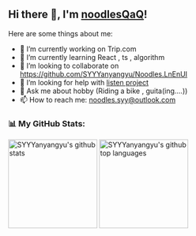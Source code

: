 <h2>Hi there 👋, I'm <a href="https://github.com/SYYYanyangyu">noodlesQaQ</a>!</h2></h2>

Here are some things about me:

- 🔭 I’m currently working on Trip.com
- 🌱 I’m currently learning React , ts , algorithm
- 👯 I’m looking to collaborate on https://github.com/SYYYanyangyu/Noodles.LnEnUI 
- 🤔 I’m looking for help with [listen project](https://github.com/SYYYanyangyu/Noodles.LnEnUI )
- 💬 Ask me about hobby (Riding a bike , guita(ing....))
- 📫 How to reach me: noodles.syy@outlook.com

<h3 align="left">📊 My GitHub Stats:</h3>

<p align="left">
  <img height="180em" src="https://github-readme-stats.vercel.app/api?username=SYYYanyangyu&show_icons=true&theme=dark&count_private=true" alt="SYYYanyangyu's github stats" />
  <img height="180em" src="https://github-readme-stats.vercel.app/api/top-langs/?username=SYYYanyangyu&theme=dark&layout=compact" alt="SYYYanyangyu's github top languages" />
</p>

